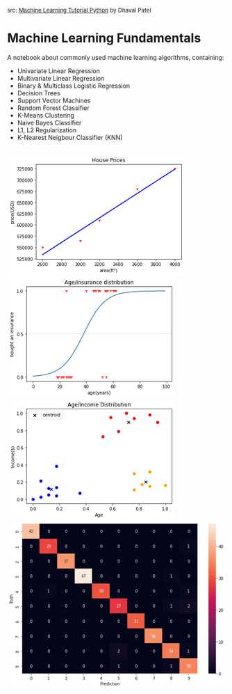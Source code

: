 <font size="2">src: [Machine Learning Tutorial Python](https://www.youtube.com/watch?v=gmvvaobm7eQ) by Dhaval Patel</font>

# Machine Learning Fundamentals

A notebook about commonly used machine learning algorithms, containing:

- Univariate Linear Regression
- Multivariate Linear Regression
- Binary & Multiclass Logistic Regression
- Decision Trees
- Support Vector Machines
- Random Forest Classifier
- K-Means Clustering
- Naive Bayes Classifier
- L1, L2 Regularization
- K-Nearest Neigbour Classifier (KNN)

<br>![result](img/linear.png)
<br>![result](img/sigmoid.png)
<br>![result](img/cluster.png)
<br>![result](img/cm.png)

